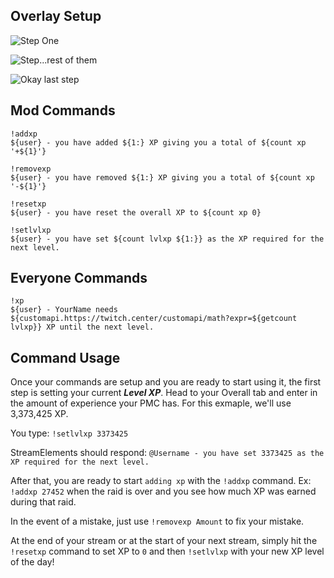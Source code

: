 ## Overlay Setup

![Step One](https://i.imgur.com/kOUcZvi.png)

![Step...rest of them](https://i.imgur.com/XpMdsHw.png)

![Okay last step](https://i.imgur.com/5Zn9Icy.png)

## Mod Commands
```
!addxp 
${user} - you have added ${1:} XP giving you a total of ${count xp '+${1}'}

!removexp 
${user} - you have removed ${1:} XP giving you a total of ${count xp '-${1}'}

!resetxp 
${user} - you have reset the overall XP to ${count xp 0}

!setlvlxp
${user} - you have set ${count lvlxp ${1:}} as the XP required for the next level.
```

## Everyone Commands

```
!xp
${user} - YourName needs ${customapi.https://twitch.center/customapi/math?expr=${getcount lvlxp}} XP until the next level.
```

## Command Usage

Once your commands are setup and you are ready to start using it, the first step is setting your current ***Level XP***. Head to your Overall tab and enter in the amount of experience your PMC has. For this exmaple, we'll use 3,373,425 XP. 

You type: `!setlvlxp 3373425`

StreamElements should respond: `@Username - you have set 3373425 as the XP required for the next level.`

After that, you are ready to start `adding xp` with the `!addxp` command. Ex: `!addxp 27452` when the raid is over and you see how much XP was earned during that raid. 

In the event of a mistake, just use `!removexp Amount` to fix your mistake. 

At the end of your stream or at the start of your next stream, simply hit the `!resetxp` command to set XP to `0` and then `!setlvlxp` with your new XP level of the day!
